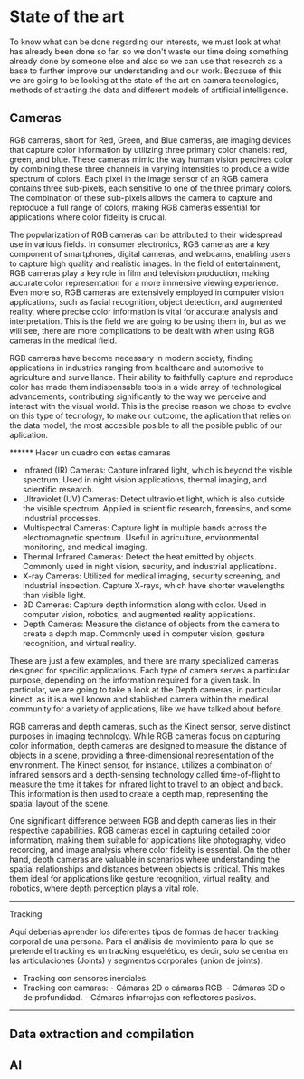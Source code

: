 # State of the art

To know what can be done regarding our interests, we must look at what has already been done so far, so we don't waste our time doing something already done by someone else and also so we can use that research as a base to further improve our understanding and our work. 
Because of this we are going to be looking at the state of the art on camera tecnologies, methods of stracting the data and different models of artificial intelligence.

## Cameras

RGB cameras, short for Red, Green, and Blue cameras, are imaging devices that capture color information by utilizing three primary color chanels: red, green, and blue. These cameras mimic the way human vision percives color by combining these three channels in varying intensities to produce a wide spectrum of colors. Each pixel in the image sensor of an RGB camera contains three sub-pixels, each sensitive to one of the three primary colors. The combination of these sub-pixels allows the camera to capture and reproduce a full range of colors, making RGB cameras essential for applications where color fidelity is crucial.

The popularization of RGB cameras can be attributed to their widespread use in various fields. In consumer electronics, RGB cameras are a key component of smartphones, digital cameras, and webcams, enabling users to capture high quality and realistic images. In the field of entertainment, RGB cameras play a key role in film and television production, making accurate color representation for a more immersive viewing experience. Even more so, RGB cameras are extensively employed in computer vision applications, such as facial recognition, object detection, and augmented reality, where precise color information is vital for accurate analysis and interpretation. This is the field we are going to be using them in, but as we will see, there are more complications to be dealt with when using RGB cameras in the medical field.

RGB cameras have become necessary in modern society, finding applications in industries ranging from healthcare and automotive to agriculture and surveillance. Their ability to faithfully capture and reproduce color has made them indispensable tools in a wide array of technological advancements, contributing significantly to the way we perceive and interact with the visual world. This is the precise reason we chose to evolve on this type of tecnology, to make our outcome, the aplication that relies on the data model, the most accesible posible to all the posible public of our aplication.

****** Hacer un cuadro con estas camaras

- Infrared (IR) Cameras: Capture infrared light, which is beyond the visible spectrum. Used in night vision applications, thermal imaging, and scientific research.
- Ultraviolet (UV) Cameras: Detect ultraviolet light, which is also outside the visible spectrum. Applied in scientific research, forensics, and some industrial processes.
- Multispectral Cameras: Capture light in multiple bands across the electromagnetic spectrum. Useful in agriculture, environmental monitoring, and medical imaging.
- Thermal Infrared Cameras: Detect the heat emitted by objects. Commonly used in night vision, security, and industrial applications.
- X-ray Cameras: Utilized for medical imaging, security screening, and industrial inspection. Capture X-rays, which have shorter wavelengths than visible light.
- 3D Cameras: Capture depth information along with color. Used in computer vision, robotics, and augmented reality applications.
- Depth Cameras: Measure the distance of objects from the camera to create a depth map. Commonly used in computer vision, gesture recognition, and virtual reality.


These are just a few examples, and there are many specialized cameras designed for specific applications. Each type of camera serves a particular purpose, depending on the information required for a given task. In particular, we are going to take a look at the Depth cameras, in particular kinect, as it is a well known and stablished camera within the medical community for a variety of applications, like we have talked about before.

RGB cameras and depth cameras, such as the Kinect sensor, serve distinct purposes in imaging technology. While RGB cameras focus on capturing color information, depth cameras are designed to measure the distance of objects in a scene, providing a three-dimensional representation of the environment. The Kinect sensor, for instance, utilizes a combination of infrared sensors and a depth-sensing technology called time-of-flight to measure the time it takes for infrared light to travel to an object and back. This information is then used to create a depth map, representing the spatial layout of the scene.

One significant difference between RGB and depth cameras lies in their respective capabilities. RGB cameras excel in capturing detailed color information, making them suitable for applications like photography, video recording, and image analysis where color fidelity is essential. On the other hand, depth cameras are valuable in scenarios where understanding the spatial relationships and distances between objects is critical. This makes them ideal for applications like gesture recognition, virtual reality, and robotics, where depth perception plays a vital role.


-------------
Tracking

Aquí deberías aprender los diferentes tipos de formas de hacer tracking corporal de una persona. Para el análisis de movimiento para lo que se pretende el tracking es un tracking esquelético, es decir, solo se centra en las articulaciones (Joints) y segmentos corporales (union de joints).
- Tracking con sensores inerciales.
- Tracking con cámaras:
                - Cámaras 2D o  cámaras RGB.
                - Cámaras 3D o de profundidad.
                - Cámaras infrarrojas con reflectores pasivos.
---------







## Data extraction and compilation

## AI
